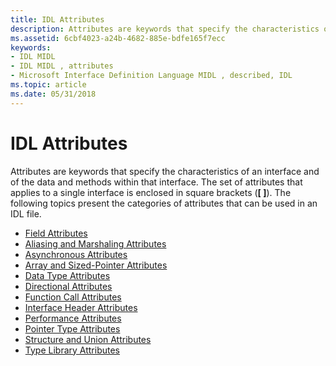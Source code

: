 ```yaml
---
title: IDL Attributes
description: Attributes are keywords that specify the characteristics of an interface and of the data and methods within that interface.
ms.assetid: 6cbf4023-a24b-4682-885e-bdfe165f7ecc
keywords:
- IDL MIDL
- IDL MIDL , attributes
- Microsoft Interface Definition Language MIDL , described, IDL
ms.topic: article
ms.date: 05/31/2018
---
```


# IDL Attributes

Attributes are keywords that specify the characteristics of an interface and of the data and methods within that interface. The set of attributes that applies to a single interface is enclosed in square brackets (**\[ \]**). The following topics present the categories of attributes that can be used in an IDL file.

-   [Field Attributes](/windows/desktop/Rpc/field-attributes)
-   [Aliasing and Marshaling Attributes](aliasing-and-marshaling-attributes.md)
-   [Asynchronous Attributes](asynchronous-attributes.md)
-   [Array and Sized-Pointer Attributes](array-and-sized-pointer-attributes.md)
-   [Data Type Attributes](data-type-attributes.md)
-   [Directional Attributes](directional-attributes.md)
-   [Function Call Attributes](function-call-attributes.md)
-   [Interface Header Attributes](interface-header-attributes.md)
-   [Performance Attributes](performance-attributes.md)
-   [Pointer Type Attributes](pointer-type-attributes.md)
-   [Structure and Union Attributes](structure-and-union-attributes.md)
-   [Type Library Attributes](type-library-attributes.md)

 

 